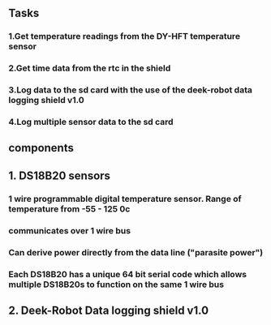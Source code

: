 ## Tasks

### 1.Get temperature readings from the DY-HFT temperature sensor 
### 2.Get time data from the rtc in the shield
### 3.Log data to the sd card with the use of the deek-robot data logging shield v1.0
### 4.Log multiple sensor data to the sd card

## components
## 1. DS18B20 sensors

### 1 wire programmable digital temperature sensor. Range of temperature from -55 - 125 0c
### communicates over 1 wire bus
### Can derive power directly from the data line ("parasite power")
### Each DS18B20 has a unique 64 bit serial code which allows multiple DS18B20s to function on the same 1 wire bus


## 2. Deek-Robot Data logging shield v1.0

###
